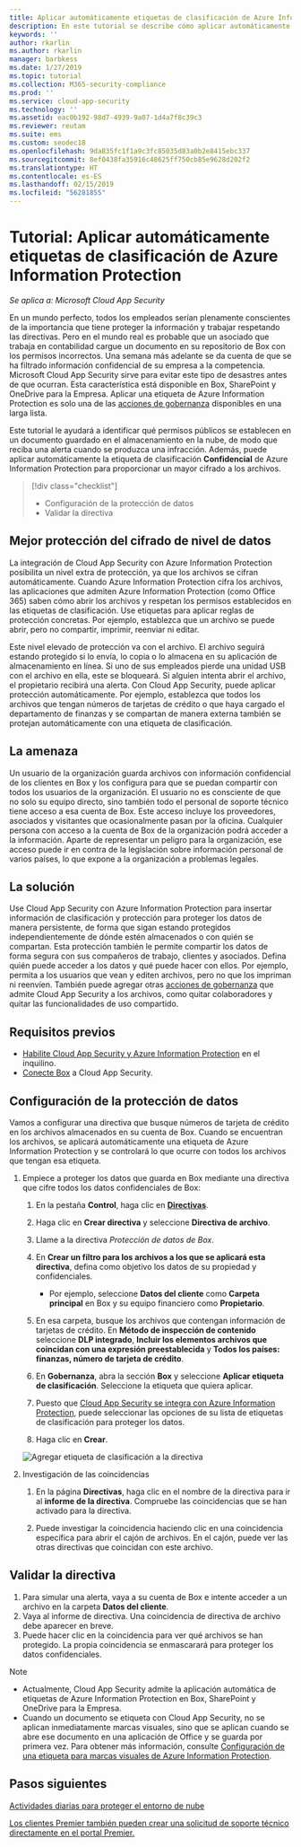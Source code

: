 ```yaml
---
title: Aplicar automáticamente etiquetas de clasificación de Azure Information Protection
description: En este tutorial se describe cómo aplicar automáticamente etiquetas de clasificación de Azure Information Protection en Microsoft Cloud App Security.
keywords: ''
author: rkarlin
ms.author: rkarlin
manager: barbkess
ms.date: 1/27/2019
ms.topic: tutorial
ms.collection: M365-security-compliance
ms.prod: ''
ms.service: cloud-app-security
ms.technology: ''
ms.assetid: eac0b192-98d7-4939-9a07-1d4a7f8c39c3
ms.reviewer: reutam
ms.suite: ems
ms.custom: seodec18
ms.openlocfilehash: 9da835fc1f1a9c3fc85035d83a0b2e8415ebc337
ms.sourcegitcommit: 8ef0438fa35916c48625ff750cb85e9628d202f2
ms.translationtype: HT
ms.contentlocale: es-ES
ms.lasthandoff: 02/15/2019
ms.locfileid: "56281855"
---
```

# <a name="tutorial-automatically-apply-azure-information-protection-classification-labels"></a>Tutorial: Aplicar automáticamente etiquetas de clasificación de Azure Information Protection

*Se aplica a: Microsoft Cloud App Security*

En un mundo perfecto, todos los empleados serían plenamente conscientes de la importancia que tiene proteger la información y trabajar respetando las directivas. Pero en el mundo real es probable que un asociado que trabaja en contabilidad cargue un documento en su repositorio de Box con los permisos incorrectos. Una semana más adelante se da cuenta de que se ha filtrado información confidencial de su empresa a la competencia. Microsoft Cloud App Security sirve para evitar este tipo de desastres antes de que ocurran. Esta característica está disponible en Box, SharePoint y OneDrive para la Empresa. Aplicar una etiqueta de Azure Information Protection es solo una de las [acciones de gobernanza](governance-actions.md) disponibles en una larga lista.

Este tutorial le ayudará a identificar qué permisos públicos se establecen en un documento guardado en el almacenamiento en la nube, de modo que reciba una alerta cuando se produzca una infracción. Además, puede aplicar automáticamente la etiqueta de clasificación **Confidencial** de Azure Information Protection para proporcionar un mayor cifrado a los archivos.

> [!div class="checklist"]
> * Configuración de la protección de datos 
> * Validar la directiva


## <a name="enhanced-data-level-encryption-protection"></a>Mejor protección del cifrado de nivel de datos

La integración de Cloud App Security con Azure Information Protection posibilita un nivel extra de protección, ya que los archivos se cifran automáticamente. Cuando Azure Information Protection cifra los archivos, las aplicaciones que admiten Azure Information Protection (como Office 365) saben cómo abrir los archivos y respetan los permisos establecidos en las etiquetas de clasificación. Use etiquetas para aplicar reglas de protección concretas. Por ejemplo, establezca que un archivo se puede abrir, pero no compartir, imprimir, reenviar ni editar.

Este nivel elevado de protección va con el archivo. El archivo seguirá estando protegido si lo envía, lo copia o lo almacena en su aplicación de almacenamiento en línea. Si uno de sus empleados pierde una unidad USB con el archivo en ella, este se bloqueará. Si alguien intenta abrir el archivo, el propietario recibirá una alerta. Con Cloud App Security, puede aplicar protección automáticamente. Por ejemplo, establezca que todos los archivos que tengan números de tarjetas de crédito o que haya cargado el departamento de finanzas y se compartan de manera externa también se protejan automáticamente con una etiqueta de clasificación.

## <a name="the-threat"></a>La amenaza

Un usuario de la organización guarda archivos con información confidencial de los clientes en Box y los configura para que se puedan compartir con todos los usuarios de la organización. El usuario no es consciente de que no solo su equipo directo, sino también todo el personal de soporte técnico tiene acceso a esa cuenta de Box. Este acceso incluye los proveedores, asociados y visitantes que ocasionalmente pasan por la oficina. Cualquier persona con acceso a la cuenta de Box de la organización podrá acceder a la información. Aparte de representar un peligro para la organización, ese acceso puede ir en contra de la legislación sobre información personal de varios países, lo que expone a la organización a problemas legales.

## <a name="the-solution"></a>La solución

Use Cloud App Security con Azure Information Protection para insertar información de clasificación y protección para proteger los datos de manera persistente, de forma que sigan estando protegidos independientemente de dónde estén almacenados o con quién se compartan. Esta protección también le permite compartir los datos de forma segura con sus compañeros de trabajo, clientes y asociados. Defina quién puede acceder a los datos y qué puede hacer con ellos. Por ejemplo, permita a los usuarios que vean y editen archivos, pero no que los impriman ni reenvíen. También puede agregar otras [acciones de gobernanza](governance-actions.md) que admite Cloud App Security a los archivos, como quitar colaboradores y quitar las funcionalidades de uso compartido.

## <a name="prerequisites"></a>Requisitos previos

- [Habilite Cloud App Security y Azure Information Protection](azip-integration.md) en el inquilino.
- [Conecte Box](connect-box-to-microsoft-cloud-app-security.md) a Cloud App Security.

## <a name="set-up-data-protection"></a>Configuración de la protección de datos

Vamos a configurar una directiva que busque números de tarjeta de crédito en los archivos almacenados en su cuenta de Box. Cuando se encuentran los archivos, se aplicará automáticamente una etiqueta de Azure Information Protection y se controlará lo que ocurre con todos los archivos que tengan esa etiqueta.

1. Empiece a proteger los datos que guarda en Box mediante una directiva que cifre todos los datos confidenciales de Box:

    1. En la pestaña **Control**, haga clic en [**Directivas**](control-cloud-apps-with-policies.md). 

    2. Haga clic en **Crear directiva** y seleccione **Directiva de archivo**.

    3. Llame a la directiva *Protección de datos de Box*.

    4. En **Crear un filtro para los archivos a los que se aplicará esta directiva**, defina como objetivo los datos de su propiedad y confidenciales.
        - Por ejemplo, seleccione **Datos del cliente** como **Carpeta principal** en Box y su equipo financiero como **Propietario**.

    5. En esa carpeta, busque los archivos que contengan información de tarjetas de crédito. En **Método de inspección de contenido** seleccione **DLP integrado**, **Incluir los elementos archivos que coincidan con una expresión preestablecida** y **Todos los países: finanzas, número de tarjeta de crédito**.

    6. En **Gobernanza**, abra la sección **Box** y seleccione **Aplicar etiqueta de clasificación**. Seleccione la etiqueta que quiera aplicar.

    7. Puesto que [Cloud App Security se integra con Azure Information Protection](azip-integration.md), puede seleccionar las opciones de su lista de etiquetas de clasificación para proteger los datos.

    8. Haga clic en **Crear**. 

   ![Agregar etiqueta de clasificación a la directiva](./media/aip-auto-policy.png)

2. Investigación de las coincidencias

    1. En la página **Directivas**, haga clic en el nombre de la directiva para ir al **informe de la directiva**. Compruebe las coincidencias que se han activado para la directiva.

    2. Puede investigar la coincidencia haciendo clic en una coincidencia específica para abrir el cajón de archivos. En el cajón, puede ver las otras directivas que coincidan con este archivo.

## <a name="validate-your-policy"></a>Validar la directiva

1. Para simular una alerta, vaya a su cuenta de Box e intente acceder a un archivo en la carpeta **Datos del cliente**.
2. Vaya al informe de directiva. Una coincidencia de directiva de archivo debe aparecer en breve. 
3. Puede hacer clic en la coincidencia para ver qué archivos se han protegido. La propia coincidencia se enmascarará para proteger los datos confidenciales.

>[!NOTE]
>
> - Actualmente, Cloud App Security admite la aplicación automática de etiquetas de Azure Information Protection en Box, SharePoint y OneDrive para la Empresa.
> - Cuando un documento se etiqueta con Cloud App Security, no se aplican inmediatamente marcas visuales, sino que se aplican cuando se abre ese documento en una aplicación de Office y se guarda por primera vez. Para obtener más información, consulte [Configuración de una etiqueta para marcas visuales de Azure Information Protection](https://docs.microsoft.com/information-protection/deploy-use/configure-policy-markings#when-visual-markings-are-applied).

## <a name="next-steps"></a>Pasos siguientes

[Actividades diarias para proteger el entorno de nube](daily-activities-to-protect-your-cloud-environment.md)   

[Los clientes Premier también pueden crear una solicitud de soporte técnico directamente en el portal Premier.](https://premier.microsoft.com/)  
  
  
